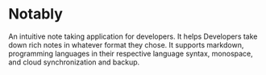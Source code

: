 # Notably
An intuitive note taking application for developers. It helps Developers take down rich notes in whatever format they chose. It supports markdown, programming languages in their respective language syntax, monospace, and cloud synchronization and backup. 
